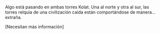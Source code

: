 Algo está pasando en ambas torres Kolat. Una al norte y otra al sur, las torres relquia de una civilización caída están comportándose de manera... extraña.

[Necesitan más información]